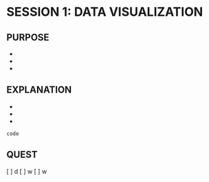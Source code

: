 # SESSION 1: DATA VISUALIZATION

## PURPOSE

- 
- 
- 

## EXPLANATION

-
-
-
```
code
```

## QUEST

[ ] d 
[ ] w
[ ] w
